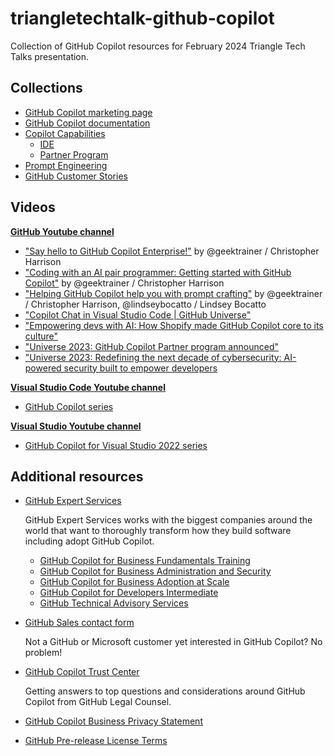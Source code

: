 # triangletechtalk-github-copilot

Collection of GitHub Copilot resources for February 2024 Triangle Tech Talks presentation.

## Collections

- [GitHub Copilot marketing page](https://github.com/features/copilot)
- [GitHub Copilot documentation](docs/documentation.md)
- [Copilot Capabilities](docs/capabilities.md)
  - [IDE](docs/capabilities.md#ide)
  - [Partner Program](docs/capabilities.md#partner-program)
- [Prompt Engineering](docs/prompt-engineering.md)
- [GitHub Customer Stories](docs/customer-stories.md)

## Videos

**[GitHub Youtube channel](https://www.youtube.com/@GitHub)**

- ["Say hello to GitHub Copilot Enterprise!"](https://www.youtube.com/watch?v=vUX5u_4B2AM) by @geektrainer / Christopher Harrison
- ["Coding with an AI pair programmer: Getting started with GitHub Copilot"](https://www.youtube.com/watch?v=dhfTaSGYQ4o) by @geektrainer / Christopher Harrison
- ["Helping GitHub Copilot help you with prompt crafting"](https://www.youtube.com/watch?v=GPLUGJsVx0s) by @geektrainer / Christopher Harrison, @lindseybocatto / Lindsey Bocatto
- ["Copilot Chat in Visual Studio Code | GitHub Universe"](https://www.youtube.com/watch?v=a2DDYMEPwbE&ab_channel=GitHub)
- ["Empowering devs with AI: How Shopify made GitHub Copilot core to its culture"](https://www.youtube.com/watch?v=wVKBwcm5dbw&ab_channel=GitHub)
- ["Universe 2023: GitHub Copilot Partner program announced"](https://youtu.be/NrQkdDVupQE?t=1787)
- ["Universe 2023: Redefining the next decade of cybersecurity: AI-powered security built to empower developers](https://youtu.be/bvUMWug_iLU?si=BhBRguI8VWrIyLOV)

**[Visual Studio Code Youtube channel](https://www.youtube.com/@code)**

- [GitHub Copilot series](https://www.youtube.com/playlist?list=PLj6YeMhvp2S5_hvBl2SE-7YCHYlLQ0bPt)

**[Visual Studio Youtube channel](https://www.youtube.com/@visualstudio)**

- [GitHub Copilot for Visual Studio 2022 series](https://www.youtube.com/playlist?list=PLReL099Y5nRckZDdcQ21UigO9pKa14yxC)

## Additional resources

- [GitHub Expert Services](https://github.com/services)

  GitHub Expert Services works with the biggest companies around the world
  that want to thoroughly transform how they build software including adopt GitHub Copilot.

  - [GitHub Copilot for Business Fundamentals Training](https://github.com/services/copilot-for-business-fundamentals-training)
  - [GitHub Copilot for Business Administration and Security](https://github.com/services/github-copilot-for-business-administration-security-intermediate)
  - [GitHub Copilot for Business Adoption at Scale](https://github.com/services/github-copilot-for-business-adoption-at-scale)
  - [GitHub Copilot for Developers Intermediate](https://github.com/services/github-copilot-for-developers-intermediate)
  - [GitHub Technical Advisory Services](https://github.com/services/technical-advisory-services)

- [GitHub Sales contact form](https://github.com/enterprise/contact)

  Not a GitHub or Microsoft customer yet interested in GitHub Copilot?  No problem!

- [GitHub Copilot Trust Center](https://resources.github.com/copilot-trust-center/)

  Getting answers to top questions and considerations around GitHub Copilot from GitHub Legal Counsel.

- [GitHub Copilot Business Privacy Statement](https://docs.github.com/en/site-policy/privacy-policies/github-copilot-business-privacy-statement)
- [GitHub Pre-release License Terms](https://docs.github.com/en/site-policy/github-terms/github-pre-release-license-terms)
